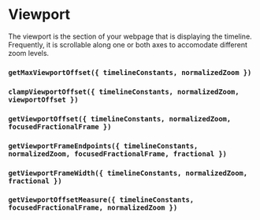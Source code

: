 # Viewport

The viewport is the section of your webpage that is displaying the timeline. Frequently, it is
scrollable along one or both axes to accomodate different zoom levels.

### `getMaxViewportOffset({ timelineConstants, normalizedZoom })`

### `clampViewportOffset({ timelineConstants, normalizedZoom, viewportOffset })`

### `getViewportOffset({ timelineConstants, normalizedZoom, focusedFractionalFrame })`

### `getViewportFrameEndpoints({ timelineConstants, normalizedZoom, focusedFractionalFrame, fractional })`

### `getViewportFrameWidth({ timelineConstants, normalizedZoom, fractional })`

### `getViewportOffsetMeasure({ timelineConstants, focusedFractionalFrame, normalizedZoom })`
